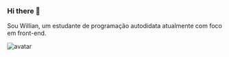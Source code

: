 ### Hi there 👋

Sou Willian, um estudante de programação autodidata atualmente com foco em front-end.



![avatar](https://user-images.githubusercontent.com/18532618/131926270-fe76b9df-935b-4782-b22f-c936c3c6ef7c.png)

